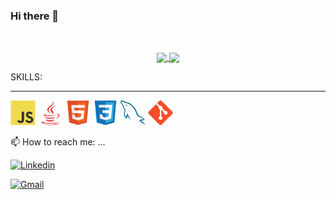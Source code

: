 ### Hi there 👋

</br>
<p align="center">
  <a href="https://github.com/anuraghazra/github-readme-stats">
    <img
      align="center"
      src="https://github-readme-stats.vercel.app/api/top-langs/?username=luismgil&theme=flag-india&show_icons=true&layout=compact"
    />
  </a>
  <a href="https://github.com/anuraghazra/github-readme-stats">
    <img
      align="center"
      height="165"
      src="https://github-readme-stats.vercel.app/api?username=luismgil&theme=flag-india&show_icons=true"
    />
  </a>
</p>

SKILLS:

<hr/>

<img height="40" src="https://raw.githubusercontent.com/devicons/devicon/master/icons/javascript/javascript-original.svg">
<img height="40" src="https://raw.githubusercontent.com/devicons/devicon/master/icons/java/java-plain.svg">
<img height="40" src="https://raw.githubusercontent.com/devicons/devicon/master/icons/html5/html5-original.svg">
<img height="40" src="https://raw.githubusercontent.com/devicons/devicon/master/icons/css3/css3-original.svg">
<img height="40" src="https://raw.githubusercontent.com/devicons/devicon/master/icons/mysql/mysql-original.svg">
<img height="40" src="https://raw.githubusercontent.com/devicons/devicon/master/icons/git/git-original.svg">

📫 How to reach me: ...

[![Linkedin](https://img.shields.io/badge/-LinkedIn-blue?style=flat&logo=Linkedin&logoColor=white)](https://www.linkedin.com/in/giltorresluis/)

[![Gmail](https://img.shields.io/badge/-Gmail-c14438?style=flat&logo=Gmail&logoColor=white)](mailto:luism6977@gmail.com)

<!--
**LuismGil/LuismGil** is a ✨ _special_ ✨ repository because its `README.md` (this file) appears on your GitHub profile.

Here are some ideas to get you started:

- 🔭 I’m currently working on ...
- 🌱 I’m currently learning ...
- 👯 I’m looking to collaborate on ...
- 🤔 I’m looking for help with ...
- 💬 Ask me about ...
- 📫 How to reach me: ...
- 😄 Pronouns: ...
- ⚡ Fun fact: ...
-->
